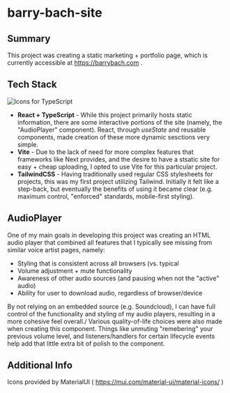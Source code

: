 # barry-bach-site

## Summary
This project was creating a static marketing + portfolio page, which is currently accessible at https://barrybach.com .

## Tech Stack
![Icons for TypeScript](https://skillicons.dev/icons?i=ts,react,vite,tailwind)

- **React + TypeScript** - While this project primarily hosts static information, there are some interactive portions of the site (namely, the "AudioPlayer" component). React, through *useState* and reusable components, made creation of these more dynamic sesctions very simple.
- **Vite** - Due to the lack of need for more complex features that frameworks like Next provides, and the desire to have a stsatic site for easy + cheap uploading, I opted to use Vite for this particular project.
- **TailwindCSS** - Having traditionally used regular CSS stylesheets for projects, this was my first project utilizing Tailwind. Initially it felt like a step-back, but eventually the benefits of using it became clear (e.g. maximum control, "enforced" standards, mobile-first styling).

## AudioPlayer
One of my main goals in developing this project was creating an HTML audio player that combined all features that I typically see missing from similar voice artist pages, namely:
- Styling that is consistent across all browsers (vs. typical <audio> styling)
- Volume adjustment + mute functionality
- Awareness of other audio sources (and pausing when not the "active" audio)
- Ability for user to download audio, regardless of browser/device

By not relying on an embedded source (e.g. Soundcloud), I can have full control of the functionality and styling of my audio players, resulting in a more cohesive feel overall./
Various quality-of-life choices were also made when creating this component. Things like unmuting "remebering" your previous volume level, and listeners/handlers for certain lifecycle events help add that little extra bit of polish to the component.

## Additional Info
Icons provided by MaterialUI ( https://mui.com/material-ui/material-icons/ )
  
